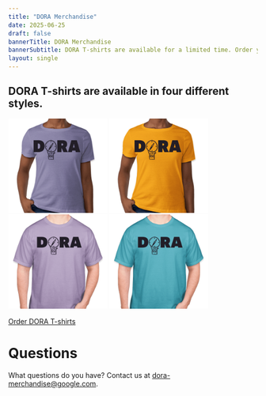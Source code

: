 ```yaml
---
title: "DORA Merchandise"
date: 2025-06-25
draft: false
bannerTitle: DORA Merchandise
bannerSubtitle: DORA T-shirts are available for a limited time. Order yours before July 15, 2025.
layout: single
---
```


## DORA T-shirts are available in four different styles.

<img src="images/dora-fitted-mauve.png" width="200" alt="dora-fitted-mauve">
<img src="images/dora-fitted-spotlight-yellow.png" width="200" alt="dora-fitted-spotlight-yellow">
<img src="images/dora-straight-mauve.png" width="200" alt="dora-straight-mauve">
<img src="images/dora-straight-sky-blue.png" width="200" alt="dora-straight-sky-blue">

<a href="https://www.customink.com/g/yrs0-00cz-1q8d" target="_blank" rel="noopener noreferrer" class="button secondary">Order DORA T-shirts</a>

# Questions
What questions do you have? Contact us at [dora-merchandise@google.com](mailto:dora-merchandise@google.com).
